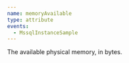 ```yaml
---
name: memoryAvailable
type: attribute
events:
  - MssqlInstanceSample
---
```


The available physical memory, in bytes.